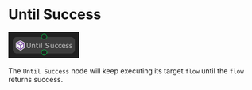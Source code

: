 # Until Success

![](../../images/node-reference/until-success.png)

The `Until Success` node will keep executing its target `flow` until the `flow` returns success.